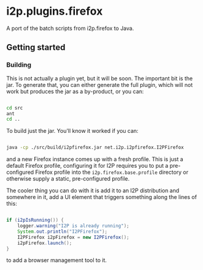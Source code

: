# i2p.plugins.firefox

A port of the batch scripts from i2p.firefox to Java.

## Getting started

### Building

This is not actually a plugin yet, but it will be soon. The important bit is the jar.
To generate that, you can either generate the full plugin, which will not work but
produces the jar as a by-product, or you can:

```sh

cd src
ant
cd ..
```

To build just the jar. You'll know it worked if you can:

```sh

java -cp ./src/build/i2pfirefox.jar net.i2p.i2pfirefox.I2PFirefox
```

and a new Firefox instance comes up with a fresh profile. This is just a default Firefox
profile, configuring it for I2P requires you to put a pre-configured Firefox profile into
the `i2p.firefox.base.profile` directory or otherwise supply a static, pre-configured
profile.

The cooler thing you can do with it is add it to an I2P distribution and somewhere in it,
add a UI element that triggers something along the lines of this:

```java

if (i2pIsRunning()) {
    logger.warning("I2P is already running");
    System.out.println("I2PFirefox");
    I2PFirefox i2pFirefox = new I2PFirefox();
    i2pFirefox.launch();
}
```

to add a browser management tool to it.